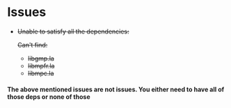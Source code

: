 # Issues

* ~~Unable to satisfy all the dependencies:~~

  ~~Can't find:~~

    * ~~libgmp.la~~
    * ~~libmpfr.la~~
    * ~~libmpc.la~~


#### The above mentioned issues are **not** issues. You either need to have all of those deps or none of those


